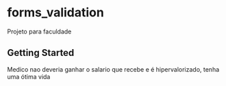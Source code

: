 # forms_validation

Projeto para faculdade

## Getting Started

Medico nao deveria ganhar o salario que recebe e é hipervalorizado, tenha uma ótima vida
